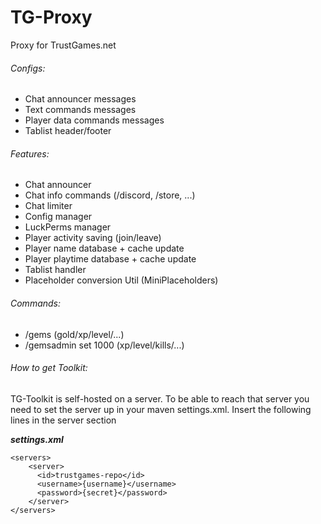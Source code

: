 # TG-Proxy
Proxy for TrustGames.net

###### Configs:
- Chat announcer messages
- Text commands messages
- Player data commands messages
- Tablist header/footer

###### Features:
- Chat announcer
- Chat info commands (/discord, /store, ...)
- Chat limiter
- Config manager
- LuckPerms manager
- Player activity saving (join/leave)
- Player name database + cache update 
- Player playtime database + cache update
- Tablist handler
- Placeholder conversion Util (MiniPlaceholders)

###### Commands:
- /gems <name> (gold/xp/level/...)
- /gemsadmin <name> set 1000 (xp/level/kills/...)

###### How to get Toolkit:
TG-Toolkit is self-hosted on a server. To be able to reach that server you need to set the server up in your maven settings.xml. Insert the following lines in the server section

**_settings.xml_**
```
<servers>
    <server>
      <id>trustgames-repo</id>
      <username>{username}</username>
      <password>{secret}</password>
    </server>
</servers>
```
